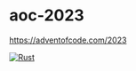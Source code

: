 # aoc-2023
https://adventofcode.com/2023

[![Rust](https://github.com/andreyrcdias/aoc-2023/actions/workflows/general.yml/badge.svg)](https://github.com/andreyrcdias/aoc-2023/actions/workflows/general.yml)